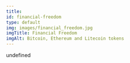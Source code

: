 ```yaml
--- 
title: 
id: financial-freedom
type: default
img: images/financial_freedom.jpg
imgTitle: Financial Freedom
imgAlt: Bitcoin, Ethereum and Litecoin tokens
---
```


undefined

